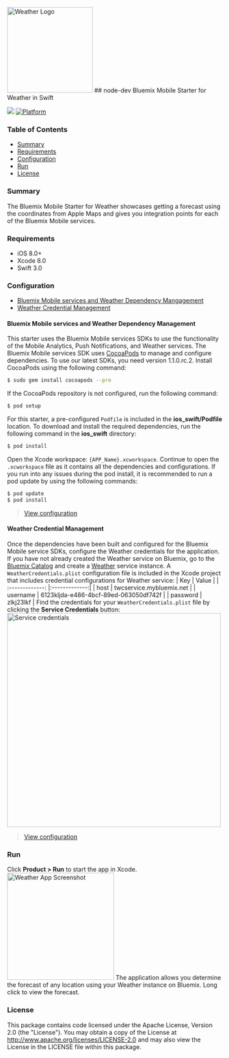 <img src="https://bluemixassets.eu-gb.mybluemix.net/api/Products/image/logos/weather.svg?key=[starter-weather]&event=readme-image-view" alt="Weather Logo" width="200px"/>
## node-dev
Bluemix Mobile Starter for Weather in Swift

[![](https://img.shields.io/badge/bluemix-powered-blue.svg)](https://bluemix.net)
[![Platform](https://img.shields.io/badge/platform-ios_swift-lightgrey.svg?style=flat)](https://developer.apple.com/swift/)

### Table of Contents
* [Summary](#summary)
* [Requirements](#requirements)
* [Configuration](#configuration)
* [Run](#run)
* [License](#license)

### Summary
The Bluemix Mobile Starter for Weather showcases getting a forecast using the coordinates from Apple Maps and gives you integration points for each of the Bluemix Mobile services.

### Requirements
* iOS 8.0+
* Xcode 8.0
* Swift 3.0

### Configuration
* [Bluemix Mobile services and Weather Dependency Mangagement](#bluemix-mobile-services-and-weather-dependency-management)
* [Weather Credential Management](#weather-credential-management)

#### Bluemix Mobile services and Weather Dependency Management
This starter uses the Bluemix Mobile services SDKs to use the functionality of the Mobile Analytics, Push Notifications, and Weather services.
The Bluemix Mobile services SDK uses [CocoaPods](https://cocoapods.org/) to manage and configure dependencies. To use our latest SDKs, you need version 1.1.0.rc.2.
Install CocoaPods using the following command:
```bash
$ sudo gem install cocoapods --pre
```
If the CocoaPods repository is not configured, run the following command:
```bash
$ pod setup
```
For this starter, a pre-configured `Podfile` is included in the **ios_swift/Podfile** location. To download and install the required dependencies, run the following command in the **ios_swift** directory:
```bash
$ pod install
```
Open the Xcode workspace: `{APP_Name}.xcworkspace`. Continue to open the `.xcworkspace` file as it contains all the dependencies and configurations.
If you run into any issues during the pod install, it is recommended to run a pod update by using the following commands:
```bash
$ pod update
$ pod install
```
> [View configuration](#configuration)

#### Weather Credential Management
Once the dependencies have been built and configured for the Bluemix Mobile service SDKs, configure the Weather credentials for the application. If you have not already created the Weather service on Bluemix, go to the [Bluemix Catalog](https://new-console.ng.bluemix.net/catalog/) and create a [Weather](https://new-console.ng.bluemix.net/catalog/services/weather-company-data/) service instance.
A `WeatherCredentials.plist` configuration file is included in the Xcode project that includes credential configurations for Weather service:
| Key              | Value           |
| :-------------:  |:-------------:|
| host          | twcservice.mybluemix.net |
| username      | 6123kljda-e486-4bcf-89ed-063050df742f |
| password      | zlkj23lkf |
Find the credentials for your `WeatherCredentials.plist` file by clicking the **Service Credentials** button:
<img src="README_Images/service-credentials.png" alt="Service credentials" width="500px"/>
> [View configuration](#configuration)

### Run
Click **Product > Run** to start the app in Xcode.
<img src="README_Images/weather.png" alt="Weather App Screenshot" width="250px"/>
The application allows you determine the forecast of any location using your Weather instance on Bluemix. Long click to view the forecast.

### License
This package contains code licensed under the Apache License, Version 2.0 (the "License"). You may obtain a copy of the License at http://www.apache.org/licenses/LICENSE-2.0 and may also view the License in the LICENSE file within this package.